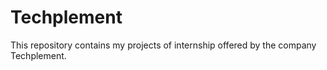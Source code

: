 # Techplement
This repository contains my projects of internship offered by the company Techplement.
